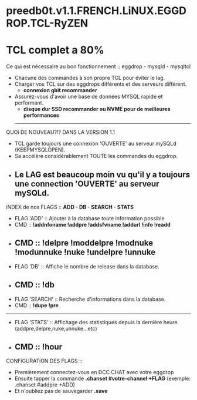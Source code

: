 # preedb0t.v1.1.FRENCH.LiNUX.EGGDROP.TCL-RyZEN
# TCL complet a 80%

Ce qui est nécessaire au bon fonctionnement :: eggdrop - mysqld - mysqltcl

- Chacune des commandes à son propre TCL pour éviter le lag.
- Charger vos TCL sur des eggdrops différents et des serveurs différent.
  - **connexion gbit recommander**
- Assurez-vous d'avoir une base de données MYSQL rapide et performant.
  - **disque dur SSD recommander ou NVME pour de meilleures performances**
  -------------------------------------------------------------------------------------------------------

QUOi DE NOUVEAU?!? DANS LA VERSiON 1.1

- TCL garde toujours une connexion 'OUVERTE' au serveur mySQLd (KEEPMYSQLOPEN).
- Sa accélère considérablement TOUTE les commandes du eggdrop.
- Le LAG est beaucoup moin vu qu'il y a toujours une connection 'OUVERTE' au serveur mySQLd.
  -------------------------------------------------------------------------------------------------------
  
iNDEX de nos FLAGS :: **ADD - DB - SEARCH - STATS**

- FLAG 'ADD' :: Ajouter à la database toute information possible
- CMD :: **!addnfoname !addpre !addsfvname !addurl !info !readd**
- CMD :: **!delpre !moddelpre !modnuke !modunnuke !nuke !undelpre !unnuke**
  -------------------------------------------------------------------------------------------------------
- FLAG 'DB' :: Affiche le nombre de release dans la database.
- CMD :: **!db**
  -------------------------------------------------------------------------------------------------------
- FLAG 'SEARCH' :: Recherche d'informations dans la database.
- CMD :: **!dupe !pre**
-------------------------------------------------------------------------------------------------------
- FLAG 'STATS' :: Affichage des statistiques depuis la dernière heure. (addpre,delpre,nuke,unnuke...etc)
- CMD :: **!hour**
  -------------------------------------------------------------------------------------------------------
  
CONFiGURATiON DES FLAGS ::

- Premièrement connectez-vous en DCC CHAT avec votre eggdrop
- Ensuite tapper la commande **.chanset #votre-channel +FLAG** (exemple: .chanset #addpre +ADD)
- Et n'oubliez pas de sauvegarder **.save**

